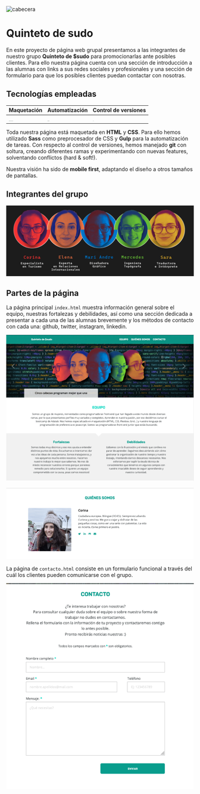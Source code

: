 ![cabecera](./images/cabecera.gif)

# Quinteto de sudo

En este proyecto de página web grupal presentamos a las integrantes de nuestro grupo **Quinteto de $sudo** para promocionarlas ante posibles clientes. Para ello nuestra página cuenta con una sección de introducción a las alumnas con links a sus redes sociales y profesionales y una sección de formulario para que los posibles clientes puedan contactar con nosotras.

## Tecnologías empleadas

| Maquetación                                                  | Automatización                                               | Control de versiones                                         |
| ------------------------------------------------------------ | ------------------------------------------------------------ | ------------------------------------------------------------ |
| <img src="/Users/elemarmar/Documents/Adalab/5. repositorios/Project--Promo-Module-Team-4/images/icons/sass.png" alt="sass" style="zoom:11%;" /><img src="/Users/elemarmar/Documents/Adalab/5. repositorios/Project--Promo-Module-Team-4/images/icons/html5.png" alt="html5" style="zoom:9%;" /><img src="/Users/elemarmar/Documents/Adalab/5. repositorios/Project--Promo-Module-Team-4/images/icons/css.jpg" alt="css" style="zoom:5%;" /> | <img src="/Users/elemarmar/Documents/Adalab/5. repositorios/Project--Promo-Module-Team-4/images/icons/gulp-icon.jpg" alt="gulp-icon" style="zoom:7%;" /> | <img src="/Users/elemarmar/Documents/Adalab/5. repositorios/Project--Promo-Module-Team-4/images/icons/git-icon.png" alt="git-icon" style="zoom:4%;" /> |

Toda nuestra página está maquetada en **HTML** y **CSS**. Para ello hemos utilizado **Sass** como preprocesador de CSS y **Gulp** para la automatización de tareas. Con respecto al control de versiones, hemos manejado **git** con soltura, creando diferentes ramas y experimentando con nuevas features, solventando conflictos (hard & soft!).

Nuestra visión ha sido de **mobile first**, adaptando el diseño a otros tamaños de pantallas. 



## Integrantes del grupo

![image-20200617133706247](./images/image-20200617133706247.png)



## Partes de la página

La página principal `index.html` muestra información general sobre el equipo, nuestras fortalezas y debilidades, así como una sección dedicada a presentar a cada una de las alumnas brevemente y los métodos de contacto con cada una: github, twitter, instagram, linkedin. 

![image-20200617135936289](./images/image-20200617135936289.png)

![image-20200617140045386](./images/image-20200617140045386.png)



La página de `contacto.html`  consiste en un formulario funcional a través del cuál los clientes pueden comunicarse con el grupo. 



![image-20200617135959951](./images/image-20200617135959951.png)